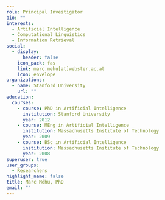 ```yaml
---
role: Principal Investigator
bio: ""
interests:
  - Artificial Intelligence
  - Computational Linguistics
  - Information Retrieval
social:
  - display:
      header: false
    icon_pack: fas
    link: marc.mehu[at]webster.ac.at
    icon: envelope
organizations:
  - name: Stanford University
    url: ""
education:
  courses:
    - course: PhD in Artificial Intelligence
      institution: Stanford University
      year: 2012
    - course: MEng in Artificial Intelligence
      institution: Massachusetts Institute of Technology
      year: 2009
    - course: BSc in Artificial Intelligence
      institution: Massachusetts Institute of Technology
      year: 2008
superuser: true
user_groups:
  - Researchers
highlight_name: false
title: Marc Méhu, PhD
email: ""
---
```


